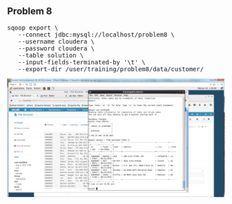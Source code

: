 ## Problem 8

<pre>
sqoop export \
   --connect jdbc:mysql://localhost/problem8 \
   --username cloudera \
   --password cloudera \
   --table solution \
   --input-fields-terminated-by '\t' \
   --export-dir /user/training/problem8/data/customer/
</pre>


![ex_screenshot](./캡처_problem_8.PNG)



